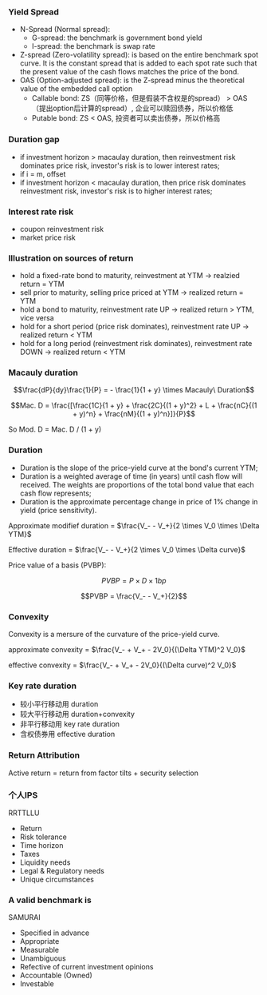 ### Yield Spread

+ N-Spread (Normal spread):
  + G-spread: the benchmark is government bond yield
  + I-spread: the benchmark is swap rate
+ Z-spread (Zero-volatility spread): is based on the entire benchmark spot curve. It is the constant spread that is added to each spot rate such that the present value of the cash flows matches the price of the bond.
+ OAS (Option-adjusted spread): is the Z-spread minus the theoretical value of the embedded call option
  + Callable bond: ZS（同等价格，但是假装不含权是的spread） > OAS（提出option后计算的spread）, 企业可以赎回债券，所以价格低
  + Putable bond: ZS < OAS, 投资者可以卖出债券，所以价格高

### Duration gap

+ if investment horizon > macaulay duration, then reinvestment risk dominates price risk, investor's risk is to lower interest rates;
+ if i = m, offset
+ if investment horizon < macaulay duration, then price risk dominates reinvestment risk, investor's risk is to higher interest rates;

### Interest rate risk

+ coupon reinvestment risk
+ market price risk

### Illustration on sources of return

+ hold a fixed-rate bond to maturity, reinvestment at YTM -> realzied return = YTM
+ sell prior to maturity, selling price priced at YTM -> realized return = YTM
+ hold a bond to maturity, reinvestment rate UP -> realized return > YTM, vice versa
+ hold for a short period (price risk dominates), reinvestment rate UP -> realized return < YTM
+ hold for a long period (reinvestment risk dominates), reinvestment rate DOWN -> realized return < YTM

### Macauly duration

$$\frac{dP}{dy}\frac{1}{P} = - \frac{1}{1 + y} \times Macauly\ Duration$$

$$Mac. D = \frac{[\frac{1C}{1 + y} + \frac{2C}{(1 + y)^2} + L + \frac{nC}{(1 + y)^n} + \frac{nM}{(1 + y)^n}]}{P}$$

So Mod. D = Mac. D / (1 + y)

### Duration

+ Duration is the slope of the price-yield curve at the bond's current YTM;
+ Duration is a weighted average of time (in years) until cash flow will received. The weights are proportions of the total bond value that each cash flow represents;
+ Duration is the approximate percentage change in price of 1% change in yield (price sensitivity).

Approximate modifief duration = $\frac{V_- - V_+}{2 \times V_0 \times \Delta YTM}$

Effective duration = $\frac{V_- - V_+}{2 \times V_0 \times \Delta curve}$

Price value of a basis (PVBP):

$$PVBP = P \times D \times 1bp$$

$$PVBP = \frac{V_- - V_+}{2}$$

### Convexity

Convexity is a mersure of the curvature of the price-yield curve.

approximate convexity = $\frac{V_- + V_+ - 2V_0}{(\Delta YTM)^2 V_0}$

effective convexity = $\frac{V_- + V_+ - 2V_0}{(\Delta curve)^2 V_0}$

### Key rate duration

+ 较小平行移动用 duration
+ 较大平行移动用 duration+convexity
+ 非平行移动用 key rate duration
+ 含权债券用 effective duration

### Return Attribution

Active return = return from factor tilts + security selection

### 个人IPS

RRTTLLU

+ Return
+ Risk tolerance
+ Time horizon
+ Taxes
+ Liquidity needs
+ Legal & Regulatory needs
+ Unique circumstances

### A valid benchmark is

SAMURAI

+ Specified in advance
+ Appropriate
+ Measurable
+ Unambiguous
+ Refective of current investment opinions
+ Accountable (Owned)
+ Investable

